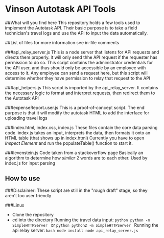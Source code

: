 # Vinson Autotask API Tools #

##What will you find here
This repository holds a few tools used to implement the Autotask API.
Their basic purpose is to take a field technician's travel logs and use the API to input the data automatically.

##List of files
for more information see in-file comments

###api_relay_server.js
This is a node server that listens for API requests and directs them properly. It will only send thhe API request if the requester has permission to do so.
This script contains the administrator credentials for the API user, and thus should only be accessible by an employee with access to it.
Any employee can send a request here, but this script will determine whether they have permission to relay that request to the API

###api_helpers.js
This script is imported by the api_relay_server.
It contains the necessary logic to format and interpret requests, then redirect them to the Autotask API

###expenseReport.user.js
This is a proof-of-concept script. The end purpose is that it will modify the autotask HTML to add the interface for uploading travel logs

###index.html, index.css, index.js
These files contain the core data parsing code.
index.js takes an input, interprets the data, then formats it onto an HTML table (that shows up in index.html)
Currently you have to open *Inspect Element* and run the populateTable() function to start it.

###levenstein.js
Code taken from a stackoverflow page
Basically an algorithm to determine how *similar* 2 words are to each other.
Used by index.js for input parsing

## How to use
###Disclaimer:
        These script are still in the "rough draft" stage, so they aren't too user friendly

###Linux
* Clone the repository
* cd into the directory
Running the travel data input:
        ```python
        python -m SimpleHTTPServer
        ```
        or
        ```python
        python2 -m SimpleHTTPServer
        ```
Running the api relay server:
        ```bash
        node install
	node api_relay_server.js
        ```
